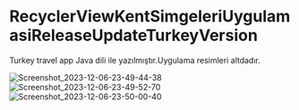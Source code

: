 # RecyclerViewKentSimgeleriUygulamasiReleaseUpdateTurkeyVersion
Turkey travel app Java dili ile yazılmıştır.Uygulama resimleri altdadır.

![Screenshot_2023-12-06-23-49-44-38](https://github.com/SELIMCNR/RecyclerViewKentSimgeleriUygulamasiReleaseUpdateTurkeyVersion/assets/90525336/007a34d8-11ce-40b2-a628-33de7fc21fc2)
![Screenshot_2023-12-06-23-49-52-70](https://github.com/SELIMCNR/RecyclerViewKentSimgeleriUygulamasiReleaseUpdateTurkeyVersion/assets/90525336/1ac18637-ec43-451d-b6da-38363dd74a8c)
![Screenshot_2023-12-06-23-50-00-40](https://github.com/SELIMCNR/RecyclerViewKentSimgeleriUygulamasiReleaseUpdateTurkeyVersion/assets/90525336/ea3b8458-980c-42e2-9932-b998b409deaa)
